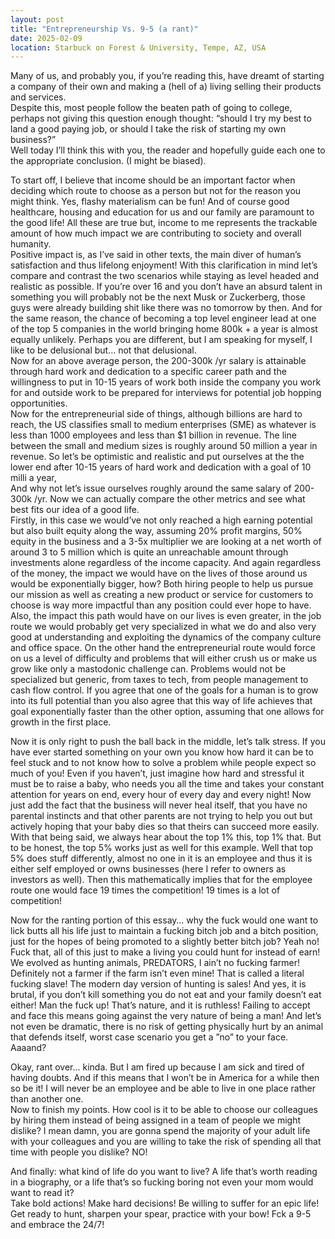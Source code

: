 ```yaml
---  
layout: post  
title: "Entrepreneurship Vs. 9-5 (a rant)"  
date: 2025-02-09  
location: Starbuck on Forest & University, Tempe, AZ, USA  
--- 
```


Many of us, and probably you, if you’re reading this, have dreamt of starting a company of their own and making a (hell of a) living selling their products and services.   
Despite this, most people follow the beaten path of going to college, perhaps not giving this question enough thought: “should I try my best to land a good paying job, or should I take the risk of starting my own business?”  
Well today I’ll think this with you, the reader and hopefully guide each one to the appropriate conclusion. (I might be biased).

To start off, I believe that income should be an important factor when deciding which route to choose as a person but not for the reason you might think. Yes, flashy materialism can be fun\! And of course good healthcare, housing and education for us and our family are paramount to the good life\! All these are true but, income to me represents the trackable amount of how much impact we are contributing to society and overall humanity.   
Positive impact is, as I’ve said in other texts, the main diver of human’s satisfaction and thus lifelong enjoyment\! With this clarification in mind let’s compare and contrast the two scenarios while staying as level headed and realistic as possible. If you’re over 16 and you don’t have an absurd talent in something you will probably not be the next Musk or Zuckerberg, those guys were already building shit like there was no tomorrow by then. And for the same reason, the chance of becoming a top level engineer lead at one of the top 5 companies in the world bringing home 800k \+ a year is almost equally unlikely. Perhaps you are different, but I am speaking for myself, I like to be delusional but… not that delusional.   
Now for an above average person, the 200-300k /yr salary is attainable through hard work and dedication to a specific career path and the willingness to put in 10-15 years of work both inside the company you work for and outside work to be prepared for interviews for potential job hopping opportunities.   
Now for the entrepreneurial side of things, although billions are hard to reach, the US classifies small to medium enterprises (SME) as whatever is less than 1000 employees and less than $1 billion in revenue. The line between the small and medium sizes is roughly around 50 million a year in revenue. So let’s be optimistic and realistic and put ourselves at the the lower end after 10-15 years of hard work and dedication with a goal of 10 milli a year,  
And why not let’s issue ourselves roughly around the same salary of 200-300k /yr. Now we can actually compare the other metrics and see what best fits our idea of a good life.   
Firstly, in this case we would’ve not only reached a high earning potential but also built equity along the way, assuming 20% profit margins, 50% equity in the business and a 3-5x multiplier we are looking at a net worth of around 3 to 5 million which is quite an unreachable amount through investments alone regardless of the income capacity. And again regardless of the money, the impact we would have on the lives of those around us would be exponentially bigger, how? Both hiring people to help us pursue our mission as well as creating a new product or service for customers to choose is way more impactful than any position could ever hope to have. Also, the impact this path would have on our lives is even greater, in the job route we would probably get very specialized in what we do and also very good at understanding and exploiting the dynamics of the company culture and office space. On the other hand the entrepreneurial route would force on us a level of difficulty and problems that will either crush us or make us grow like only a mastodonic challenge can. Problems would not be specialized but generic, from taxes to tech, from people management to cash flow control. If you agree that one of the goals for a human is to grow into its full potential than you also agree that this way of life achieves that goal exponentially faster than the other option, assuming that one allows for growth in the first place. 

Now it is only right to push the ball back in the middle, let’s talk stress. If you have ever started something on your own you know how hard it can be to feel stuck and to not know how to solve a problem while people expect so much of you\! Even if you haven’t, just imagine how hard and stressful it must be to raise a baby, who needs you all the time and takes your constant attention for years on end, every hour of every day and every night\! Now just add the fact that the business will never heal itself, that you have no parental instincts and that other parents are not trying to help you out but actively hoping that your baby dies so that theirs can succeed more easily. With that being said, we always hear about the top 1% this, top 1% that. But to be honest, the top 5% works just as well for this example. Well that top 5% does stuff differently, almost no one in it is an employee and thus it is either self employed or owns businesses (here I refer to owners as investors as well). Then this mathematically implies that for the employee route one would face 19 times the competition\! 19 times is a lot of competition\!  

Now for the ranting portion of this essay… why the fuck would one want to lick butts all his life just to maintain a fucking bitch job and a bitch position, just for the hopes of being promoted to a slightly better bitch job? Yeah no\! Fuck that, all of this just to make a living you could hunt for instead of earn\! We evolved as hunting animals, PREDATORS, I ain’t no fucking farmer\! Definitely not a farmer if the farm isn’t even mine\! That is called a literal fucking slave\! The modern day version of hunting is sales\! And yes, it is brutal, if you don’t kill something you do not eat and your family doesn’t eat either\! Man the fuck up\! That’s nature, and it is ruthless\! Failing to accept and face this means going against the very nature of being a man\! And let’s not even be dramatic, there is no risk of getting physically hurt by an animal that defends itself, worst case scenario you get a ”no” to your face. Aaaand?   

Okay, rant over… kinda. But I am fired up because I am sick and tired of having doubts. And if this means that I won’t be in America for a while then so be it\! I will never be an employee and be able to live in one place rather than another one.   
Now to finish my points. How cool is it to be able to choose our colleagues by hiring them instead of being assigned in a team of people we might dislike? I mean damn, you are gonna spend the majority of your adult life with your colleagues and you are willing to take the risk of spending all that time with people you dislike? NO\!  

And finally: what kind of life do you want to live? A life that’s worth reading in a biography, or a life that’s so fucking boring not even your mom would want to read it?   
Take bold actions\! Make hard decisions\! Be willing to suffer for an epic life\! Get ready to hunt, sharpen your spear, practice with your bow\! Fck a 9-5 and embrace the 24/7\!   
 
